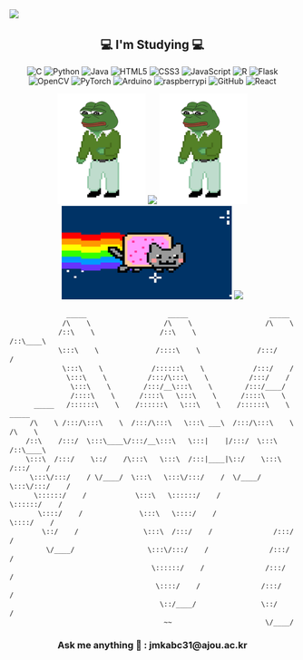 <img src="https://capsule-render.vercel.app/api?type=waving&color=gradient&height=300&section=header&text=ByeongHui&fontSize=90&animation=fadeIn&fontAlign=50" />
                                                                                   

<h2 align ="center">💻 I'm Studying 💻</h2>
<p align="center">
<img alt="C" src ="https://img.shields.io/badge/C-A8B9CC.svg?&style=for-the-badge&logo=C&logoColor=black"/>
<img alt="Python" src ="https://img.shields.io/badge/Python-3776AB.svg?&style=for-the-badge&logo=Python&logoColor=white"/>
<img alt="Java" src ="https://img.shields.io/badge/Java-302683.svg?&style=for-the-badge&logo=Java&logoColor=white"/>
<img alt="HTML5" src ="https://img.shields.io/badge/HTML5-E34F26.svg?&style=for-the-badge&logo=HTML5&logoColor=white"/>
<img alt="CSS3" src ="https://img.shields.io/badge/CSS3-1572B6.svg?&style=for-the-badge&logo=CSS3&logoColor=white"/>
<img alt="JavaScript" src ="https://img.shields.io/badge/JavaScript-F7DF1E.svg?&style=for-the-badge&logo=JavaScript&logoColor=black"/>
<img alt="R" src ="https://img.shields.io/badge/R-276DC3.svg?&style=for-the-badge&logo=R&logoColor=white"/>
<img alt="Flask" src ="https://img.shields.io/badge/Flask-000000.svg?&style=for-the-badge&logo=Flask&logoColor=white"/>
<img alt="OpenCV" src ="https://img.shields.io/badge/OpenCV-5C3EE8.svg?&style=for-the-badge&logo=OpenCV&logoColor=white"/>
<img alt="PyTorch" src ="https://img.shields.io/badge/PyTorch-EE4C2C.svg?&style=for-the-badge&logo=PyTorch&logoColor=white"/>
<img alt="Arduino" src ="https://img.shields.io/badge/Arduino-00979D.svg?&style=for-the-badge&logo=Arduino&logoColor=white"/>
<img alt="raspberrypi" src ="https://img.shields.io/badge/raspberrypi-A22846.svg?&style=for-the-badge&logo=raspberrypi&logoColor=white"/>
<img alt="GitHub" src ="https://img.shields.io/badge/GitHub-181717.svg?&style=for-the-badge&logo=GitHub&logoColor=white"/>
<img alt="React" src ="https://img.shields.io/badge/React-61DAFB.svg?&style=for-the-badge&logo=React&logoColor=white"/>
</p>

<p align="center">
<img src ="https://github.com/jangByeongHui/jangByeongHui/blob/main/asset/pepe.gif?raw=true" width=155 height=195/>
<img src="https://github-readme-stats.vercel.app/api?username=jangByeongHui&theme=vue&show_icons=true" />
<img src ="https://github.com/jangByeongHui/jangByeongHui/blob/main/asset/pepe.gif?raw=true" width=155 height=195/>
<img src ="https://github.com/jangByeongHui/jangByeongHui/blob/main/asset/poptart1redrainbowfix_1.0.gif?raw=true" width=300 height=165/>
<img src="https://github-readme-stats.vercel.app/api/top-langs/?username=jangByeongHui&layout=compact" />
</p>


                  _____                    _____                    _____          
                 /\    \                  /\    \                  /\    \         
                /::\    \                /::\    \                /::\____\        
                \:::\    \              /::::\    \              /:::/    /        
                 \:::\    \            /::::::\    \            /:::/    /         
                  \:::\    \          /:::/\:::\    \          /:::/    /          
                   \:::\    \        /:::/__\:::\    \        /:::/____/           
                   /::::\    \      /::::\   \:::\    \      /::::\    \           
          _____   /::::::\    \    /::::::\   \:::\    \    /::::::\    \   _____  
         /\    \ /:::/\:::\    \  /:::/\:::\   \:::\ ___\  /:::/\:::\    \ /\    \ 
        /::\    /:::/  \:::\____\/:::/__\:::\   \:::|    |/:::/  \:::\    /::\____\
        \:::\  /:::/    \::/    /\:::\   \:::\  /:::|____|\::/    \:::\  /:::/    /
         \:::\/:::/    / \/____/  \:::\   \:::\/:::/    /  \/____/ \:::\/:::/    / 
          \::::::/    /            \:::\   \::::::/    /            \::::::/    /  
           \::::/    /              \:::\   \::::/    /              \::::/    /   
            \::/    /                \:::\  /:::/    /               /:::/    /    
             \/____/                  \:::\/:::/    /               /:::/    /     
                                       \::::::/    /               /:::/    /      
                                        \::::/    /               /:::/    /       
                                         \::/____/                \::/    /        
                                          ~~                       \/____/         
<h3 align ="center"> Ask me anything 📢 : jmkabc31@ajou.ac.kr </h3>


